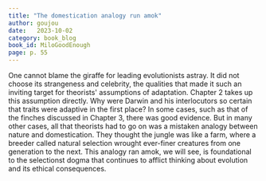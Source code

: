 ```yaml
---
title: "The domestication analogy run amok"
author: goujou
date:   2023-10-02
category: book_blog
book_id: MiloGoodEnough
page: p. 55
---
```

One cannot blame the giraffe for leading evolutionists astray.
It did not choose its strangeness and celebrity, the qualities that made it such an inviting target for theorists' assumptions of adaptation.
Chapter 2 takes up this assumption directly.
Why were Darwin and his interlocutors so certain that traits were adaptive in the first place?
In some cases, such as that of the finches discussed in Chapter 3, there was good evidence.
But in many other cases, all that theorists had to go on was a mistaken analogy between nature and domestication.
They thought the jungle was like a farm, where a breeder called natural selection wrought ever-finer creatures from one generation to the next.
This analogy ran amok, we will see, is foundational to the selectionst dogma that continues to afflict thinking about evolution and its ethical consequences.
